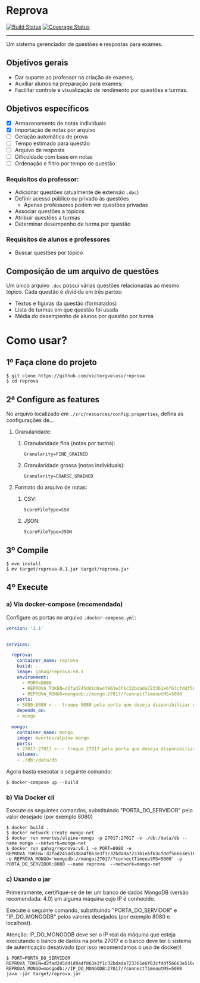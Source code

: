 Reprova
===
[![Build Status](https://travis-ci.com/victorgveloso/reprova.svg?branch=master)](https://travis-ci.com/victorgveloso/reprova)
[![Coverage Status](https://coveralls.io/repos/github/victorgveloso/reprova/badge.svg)](https://coveralls.io/github/victorgveloso/reprova)

---

Um sistema gerenciador de questões e respostas para exames.

Objetivos gerais
---

- Dar suporte ao professor na criação de exames;
- Auxiliar alunos na preparação para exames;
- Facilitar controle e visualização de rendimento por questões e turmas.


Objetivos específicos
---

- [X] Armazenamento de notas individuais
- [X] Importação de notas por arquivo
- [ ] Geração automática de prova
- [ ] Tempo estimado para questão 
- [ ] Arquivo de resposta
- [ ] Dificuldade com base em notas 
- [ ] Ordenação e filtro por tempo de questão

### Requisitos do professor:

- Adicionar questões (atualmente de extensão `.doc`)
- Definir acesso público ou privado às questões
  - Apenas professores podem ver questões privadas
- Associar questões a tópicos
- Atribuir questões a turmas
- Determinar desempenho de turma por questão

### Requisitos de alunos e professores

- Buscar questões por tópico

Composição de um arquivo de questões
---

Um único arquivo `.doc` possui várias questões relacionadas ao mesmo tópico. Cada questão é dividida em três partes:

- Textos e figuras da questão (formatados)
- Lista de turmas em que questão foi usada
- Média do desempenho de alunos por questão por turma

# Como usar?

## 1º Faça clone do projeto

```shell script
$ git clone https://github.com/victorgveloso/reprova
$ cd reprova
```

## 2ª Configure as features

No arquivo localizado em `./src/resources/config.properties`, defina as configurações de...

1. Granularidade:
    
    1. Granularidade fina (notas por turma):
        ```properties
        Granularity=FINE_GRAINED
        ```
    1. Granularidade grossa (notas individuais):
        ```properties
        Granularity=COARSE_GRAINED
        ```
       
1. Formato do arquivo de notas:
    
    1. CSV:
        ```properties
        ScoreFileType=CSV
        ```
    1. JSON:
        ```properties
        ScoreFileType=JSON
        ```

## 3º Compile

```shell script
$ mvn install 
$ mv target/reprova-0.1.jar target/reprova.jar
```

## 4º Execute

### a) Via docker-compose (recomendado)

Configure as portas no arquivo `.docker-compose.yml`:
```yaml
version: '2.1'


services:

  reprova:
    container_name: reprova
    build: .
    image: gahag/reprova:v0.1
    environment:
      - PORT=8080
      - REPROVA_TOKEN=d2fad245dd1d8a4f863e3f1c32bdada723361e6f63cfddf56663e516e47347bb
      - REPROVA_MONGO=mongodb://mongo:27017/?connectTimeoutMS=5000
    ports:
    - 8080:8080 <--- troque 8080 pela porta que deseja disponibilizar o serviço web
    depends_on:
    - mongo

  mongo:
    container_name: mongo
    image: mvertes/alpine-mongo
    ports:
    - 27017:27017 <--- troque 27017 pela porta que deseja disponibilizar o banco de dados
    volumes:
    - ./db:/data/db

```

Agora basta executar o seguinte comando:

```shell script
$ docker-compose up --build
```

### b) Via Docker cli

Execute os seguintes comandos, substituindo "PORTA_DO_SERVIDOR" pelo valor desejado (por exemplo 8080)

```shell script
$ docker build .
$ docker network create mongo-net
$ docker run mvertes/alpine-mongo -p 27017:27017 -v ./db:/data/db --name mongo --network=mongo-net
$ docker run gahag/reprova:v0.1 -e PORT=8080 -e REPROVA_TOKEN='d2fad245dd1d8a4f863e3f1c32bdada723361e6f63cfddf56663e516e47347bb' -e REPROVA_MONGO='mongodb://mongo:27017/?connectTimeoutMS=5000' -p PORTA_DO_SERVIDOR:8080 --name reprova  --network=mongo-net 
```

### c) Usando o jar

Primeiramente, certifique-se de ter um banco de dados MongoDB (versão recomendada: 4.0) em alguma máquina cujo IP é conhecido.

Execute o seguinte comando, substituindo "PORTA_DO_SERVIDOR" e "IP_DO_MONGODB" pelos valores desejados (por exemplo 8080 e localhost).

Atenção: IP_DO_MONGODB deve ser o IP real da máquina que esteja executando o banco de dados na porta 27017 e o banco deve ter o sistema de autenticação desativado (por isso recomendamos o uso de docker)!

```shell script
$ PORT=PORTA_DO_SERVIDOR REPROVA_TOKEN=d2fad245dd1d8a4f863e3f1c32bdada723361e6f63cfddf56663e516e47347bb REPROVA_MONGO=mongodb://IP_DO_MONGODB:27017/?connectTimeoutMS=5000 java -jar target/reprova.jar
```
